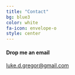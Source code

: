 ```yaml
---
title: "Contact"
bg: blue3
color: white
fa-icon: envelope-o
style: center
---
```

#### Drop me an email

<a href="mailto:luke.d.gregor@gmail.com">luke.d.gregor@gmail.com</a>
